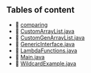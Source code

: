 ## Tables of content
- 📁 [comparing](./comparing)
- 📄 [CustomArrayList.java](./CustomArrayList.java)
- 📄 [CustomGenArrayList.java](./CustomGenArrayList.java)
- 📄 [GenericInterface.java](./GenericInterface.java)
- 📄 [LambdaFunctions.java](./LambdaFunctions.java)
- 📄 [Main.java](./Main.java)
- 📄 [WildcardExample.java](./WildcardExample.java)
